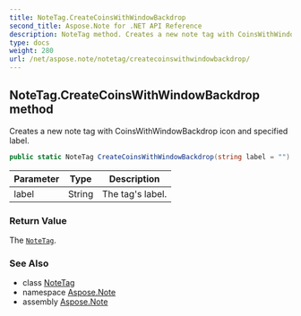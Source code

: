 ```yaml
---
title: NoteTag.CreateCoinsWithWindowBackdrop
second_title: Aspose.Note for .NET API Reference
description: NoteTag method. Creates a new note tag with CoinsWithWindowBackdrop icon and specified label
type: docs
weight: 280
url: /net/aspose.note/notetag/createcoinswithwindowbackdrop/
---
```

## NoteTag.CreateCoinsWithWindowBackdrop method

Creates a new note tag with CoinsWithWindowBackdrop icon and specified label.

```csharp
public static NoteTag CreateCoinsWithWindowBackdrop(string label = "")
```

| Parameter | Type | Description |
| --- | --- | --- |
| label | String | The tag's label. |

### Return Value

The [`NoteTag`](../).

### See Also

* class [NoteTag](../)
* namespace [Aspose.Note](../../notetag/)
* assembly [Aspose.Note](../../../)


